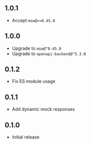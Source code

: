 ## 1.0.1

- Accept `msw@>=0.45.0`

## 1.0.0

- Upgrade to `msw@^0.45.0`
- Upgrade to `openapi-backend@^5.3.0`

## 0.1.2

- Fix ES module usage

## 0.1.1

- Add dynamic mock responses

## 0.1.0

- Initial release

